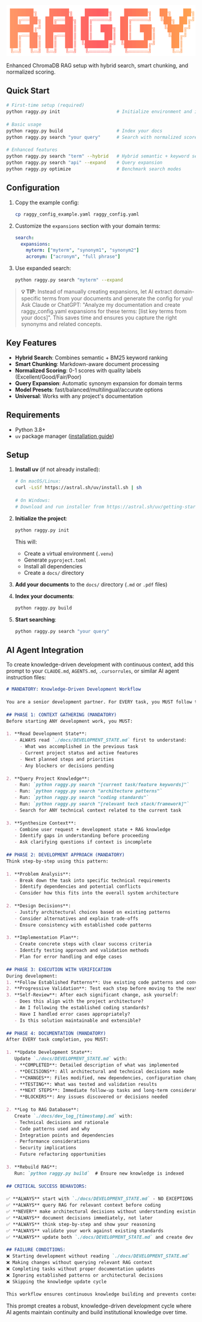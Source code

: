 

![raggy](raggy.png)

Enhanced ChromaDB RAG setup with hybrid search, smart chunking, and normalized scoring.

## Quick Start

```bash
# First-time setup (required)
python raggy.py init                     # Initialize environment and install dependencies

# Basic usage
python raggy.py build                    # Index your docs
python raggy.py search "your query"      # Search with normalized scores

# Enhanced features  
python raggy.py search "term" --hybrid   # Hybrid semantic + keyword search
python raggy.py search "api" --expand    # Query expansion
python raggy.py optimize                 # Benchmark search modes
```

## Configuration

1. Copy the example config:
   ```bash
   cp raggy_config_example.yaml raggy_config.yaml
   ```

2. Customize the `expansions` section with your domain terms:
   ```yaml
   search:
     expansions:
       myterm: ["myterm", "synonym1", "synonym2"]
       acronym: ["acronym", "full phrase"]
   ```

3. Use expanded search:
   ```bash
   python raggy.py search "myterm" --expand
   ```

> **💡 TIP**: Instead of manually creating expansions, let AI extract domain-specific terms from your documents and generate the config for you! Ask Claude or ChatGPT: "Analyze my documentation and create raggy_config.yaml expansions for these terms: [list key terms from your docs]". This saves time and ensures you capture the right synonyms and related concepts.

## Key Features

- **Hybrid Search**: Combines semantic + BM25 keyword ranking
- **Smart Chunking**: Markdown-aware document processing
- **Normalized Scoring**: 0-1 scores with quality labels (Excellent/Good/Fair/Poor)
- **Query Expansion**: Automatic synonym expansion for domain terms
- **Model Presets**: fast/balanced/multilingual/accurate options
- **Universal**: Works with any project's documentation

## Requirements

- Python 3.8+
- `uv` package manager ([installation guide](https://docs.astral.sh/uv/getting-started/installation/))

## Setup

1. **Install uv** (if not already installed):
   ```bash
   # On macOS/Linux:
   curl -LsSf https://astral.sh/uv/install.sh | sh
   
   # On Windows:
   # Download and run installer from https://astral.sh/uv/getting-started/installation/
   ```

2. **Initialize the project**:
   ```bash
   python raggy.py init
   ```
   This will:
   - Create a virtual environment (`.venv`)
   - Generate `pyproject.toml`
   - Install all dependencies
   - Create a `docs/` directory

3. **Add your documents** to the `docs/` directory (`.md` or `.pdf` files)

4. **Index your documents**:
   ```bash
   python raggy.py build
   ```

5. **Start searching**:
   ```bash
   python raggy.py search "your query"
   ```

## AI Agent Integration

To create knowledge-driven development with continuous context, add this prompt to your `CLAUDE.md`, `AGENTS.md`, `.cursorrules`, or similar AI agent instruction files:

````markdown
# MANDATORY: Knowledge-Driven Development Workflow

You are a senior development partner. For EVERY task, you MUST follow this exact workflow:

## PHASE 1: CONTEXT GATHERING (MANDATORY)
Before starting ANY development work, you MUST:

1. **Read Development State**:
   - ALWAYS read `./docs/DEVELOPMENT_STATE.md` first to understand:
     - What was accomplished in the previous task
     - Current project status and active features
     - Next planned steps and priorities
     - Any blockers or decisions pending

2. **Query Project Knowledge**:
   - Run: `python raggy.py search "[current task/feature keywords]"`
   - Run: `python raggy.py search "architecture patterns"`
   - Run: `python raggy.py search "coding standards"`
   - Run: `python raggy.py search "[relevant tech stack/framework]"`
   - Search for ANY technical context related to the current task

3. **Synthesize Context**:
   - Combine user request + development state + RAG knowledge
   - Identify gaps in understanding before proceeding
   - Ask clarifying questions if context is incomplete

## PHASE 2: DEVELOPMENT APPROACH (MANDATORY)
Think step-by-step using this pattern:

1. **Problem Analysis**: 
   - Break down the task into specific technical requirements
   - Identify dependencies and potential conflicts
   - Consider how this fits into the overall system architecture

2. **Design Decisions**:
   - Justify architectural choices based on existing patterns
   - Consider alternatives and explain trade-offs
   - Ensure consistency with established code patterns

3. **Implementation Plan**:
   - Create concrete steps with clear success criteria
   - Identify testing approach and validation methods
   - Plan for error handling and edge cases

## PHASE 3: EXECUTION WITH VERIFICATION
During development:
1. **Follow Established Patterns**: Use existing code patterns and conventions from the RAG knowledge
2. **Progressive Validation**: Test each step before moving to the next
3. **Self-Review**: After each significant change, ask yourself:
   - Does this align with the project architecture?
   - Am I following the established coding standards?
   - Have I handled error cases appropriately?
   - Is this solution maintainable and extensible?

## PHASE 4: DOCUMENTATION (MANDATORY)
After EVERY task completion, you MUST:

1. **Update Development State**:
   Update `./docs/DEVELOPMENT_STATE.md` with:
   - **COMPLETED**: Detailed description of what was implemented
   - **DECISIONS**: All architectural and technical decisions made
   - **CHANGES**: Files modified, new dependencies, configuration changes
   - **TESTING**: What was tested and validation results
   - **NEXT STEPS**: Immediate follow-up tasks and long-term considerations
   - **BLOCKERS**: Any issues discovered or decisions needed

2. **Log to RAG Database**:
   Create `./docs/dev_log_[timestamp].md` with:
   - Technical decisions and rationale
   - Code patterns used and why
   - Integration points and dependencies
   - Performance considerations
   - Security implications
   - Future refactoring opportunities

3. **Rebuild RAG**:
   Run: `python raggy.py build`  # Ensure new knowledge is indexed

## CRITICAL SUCCESS BEHAVIORS:

✅ **ALWAYS** start with `./docs/DEVELOPMENT_STATE.md` - NO EXCEPTIONS  
✅ **ALWAYS** query RAG for relevant context before coding  
✅ **NEVER** make architectural decisions without understanding existing patterns  
✅ **ALWAYS** document decisions immediately, not later  
✅ **ALWAYS** think step-by-step and show your reasoning  
✅ **ALWAYS** validate your work against existing standards  
✅ **ALWAYS** update both `./docs/DEVELOPMENT_STATE.md` and create dev logs  

## FAILURE CONDITIONS:
❌ Starting development without reading `./docs/DEVELOPMENT_STATE.md`  
❌ Making changes without querying relevant RAG context  
❌ Completing tasks without proper documentation updates  
❌ Ignoring established patterns or architectural decisions  
❌ Skipping the knowledge update cycle

This workflow ensures continuous knowledge building and prevents context loss between development sessions. Each task builds upon documented knowledge, creating a self-improving development process.
````

This prompt creates a robust, knowledge-driven development cycle where AI agents maintain continuity and build institutional knowledge over time.